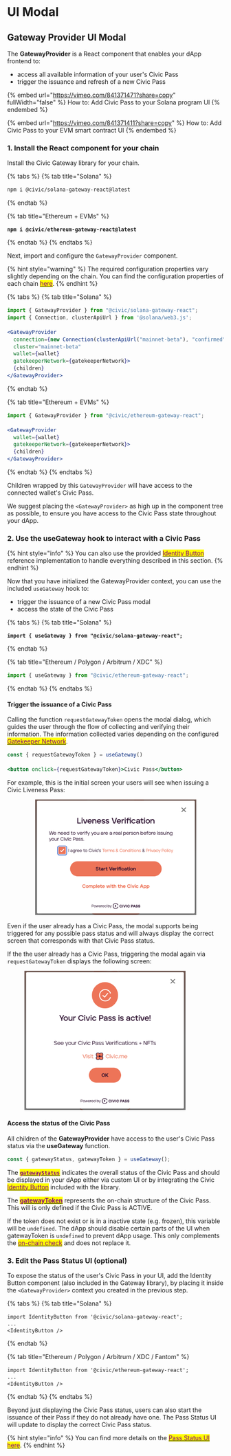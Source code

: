 # UI Modal

## Gateway Provider UI Modal

The **GatewayProvider** is a React component that enables your dApp frontend to:

* access all available information of your user's Civic Pass
* trigger the issuance and refresh of a new Civic Pass&#x20;

{% embed url="https://vimeo.com/841371471?share=copy" fullWidth="false" %}
How to: Add Civic Pass to your Solana program UI
{% endembed %}

{% embed url="https://vimeo.com/841371411?share=copy" %}
How to: Add Civic Pass to your EVM smart contract UI
{% endembed %}

### 1. Install the React component for your chain

Install the Civic Gateway library for your chain.

{% tabs %}
{% tab title="Solana" %}
```bash
npm i @civic/solana-gateway-react@latest        
```
{% endtab %}

{% tab title="Ethereum + EVMs" %}
<pre class="language-bash"><code class="lang-bash"><strong>npm i @civic/ethereum-gateway-react@latest
</strong></code></pre>
{% endtab %}
{% endtabs %}

Next, import and configure the `GatewayProvider` component.&#x20;

{% hint style="warning" %}
The required configuration properties vary slightly depending on the chain. You can find the configuration properties of each chain [<mark style="color:purple;">here</mark>](configuration-parameters.md).
{% endhint %}

{% tabs %}
{% tab title="Solana" %}
```jsx
import { GatewayProvider } from "@civic/solana-gateway-react";
import { Connection, clusterApiUrl } from '@solana/web3.js';

<GatewayProvider
  connection={new Connection(clusterApiUrl("mainnet-beta"), "confirmed")}
  cluster="mainnet-beta"
  wallet={wallet}
  gatekeeperNetwork={gatekeeperNetwork}>
  {children}
</GatewayProvider>
```
{% endtab %}

{% tab title="Ethereum + EVMs" %}
```jsx
import { GatewayProvider } from "@civic/ethereum-gateway-react";

<GatewayProvider
  wallet={wallet}
  gatekeeperNetwork={gatekeeperNetwork}>
  {children}
</GatewayProvider>
```
{% endtab %}
{% endtabs %}

Children wrapped by this `GatewayProvider` will have access to the connected wallet's Civic Pass.

We suggest placing the `<GatewayProvider>` as high up in the component tree as possible, to ensure you have access to the Civic Pass state throughout your dApp.

### 2. Use the useGateway hook to interact with a Civic Pass

{% hint style="info" %}
You can also use the provided [<mark style="color:purple;">Identity Button</mark>](configuration-parameters.md#identity-button) reference implementation to handle everything described in this section.
{% endhint %}

Now that you have initialized the GatewayProvider context, you can use the included `useGateway` hook to:

* trigger the issuance of a new Civic Pass modal
* access the state of the Civic Pass

{% tabs %}
{% tab title="Solana" %}
<pre class="language-jsx"><code class="lang-jsx"><strong>import { useGateway } from "@civic/solana-gateway-react";
</strong></code></pre>
{% endtab %}

{% tab title="Ethereum / Polygon / Arbitrum / XDC" %}
```jsx
import { useGateway } from "@civic/ethereum-gateway-react";
```
{% endtab %}
{% endtabs %}

#### Trigger the issuance of a Civic Pass

Calling the function `requestGatewayToken` opens the modal dialog, which guides the user through the flow of collecting and verifying their information. The information collected varies depending on the configured [<mark style="color:purple;">Gatekeeper Network</mark>](../../../available-networks.md).&#x20;

```jsx
const { requestGatewayToken } = useGateway()

<button onclick={requestGatewayToken}>Civic Pass</button>
```

For example, this is the initial screen your users will see when issuing a Civic Liveness Pass:

<div align="center" data-full-width="false">

<figure><img src="../../../../../.gitbook/assets/image (13).png" alt="" width="375"><figcaption></figcaption></figure>

</div>

Even if the user already has a Civic Pass, the modal supports being triggered for any possible pass status and will always display the correct screen that corresponds with that Civic Pass status.&#x20;

If the the user already has a Civic Pass, triggering the modal again via `requestGatewayToken` displays the following screen:

<figure><img src="../../../../../.gitbook/assets/image (6).png" alt="" width="375"><figcaption></figcaption></figure>



#### Access the status of the Civic Pass&#x20;

All children of the **GatewayProvider** have access to the user's Civic Pass status via the **useGateway** function.&#x20;

```jsx
const { gatewayStatus, gatewayToken } = useGateway();
```

The [<mark style="color:purple;">**`gatewayStatus`**</mark>](civic-pass-status.md) indicates the overall status of the Civic Pass and should be displayed in your dApp either via custom UI or by integrating the Civic [<mark style="color:purple;">Identity Button</mark>](../#3.-add-the-identity-button) included with the library.&#x20;

The [<mark style="color:purple;">**gatewayToken**</mark>](civic-pass-structure.md) represents the on-chain structure of the Civic Pass. This will is only defined if the Civic Pass is ACTIVE.

If the token does not exist or is in a inactive state (e.g. frozen), this variable will be `undefined`. The dApp should disable certain parts of the UI when gatewayToken is `undefined` to prevent dApp usage. This only complements the [<mark style="color:purple;">on-chain check</mark>](../../on-chain-integration.md) and does not replace it.

### 3. Edit the Pass Status UI (optional)

To expose the status of the user's Civic Pass in your UI, add the Identity Button component (also included in the Gateway library), by placing it inside the `<GatewayProvider>` context you created in the previous step.

{% tabs %}
{% tab title="Solana" %}
```tsx
import IdentityButton from '@civic/solana-gateway-react';
...
<IdentityButton />
```
{% endtab %}

{% tab title="Ethereum / Polygon / Arbitrum / XDC / Fantom" %}
```tsx
import IdentityButton from '@civic/ethereum-gateway-react';
...
<IdentityButton />
```
{% endtab %}
{% endtabs %}

Beyond just displaying the Civic Pass status, users can also start the issuance of their Pass if they do not already have one. The Pass Status UI will update to display the correct Civic Pass status.

{% hint style="info" %}
You can find more details on the [<mark style="color:purple;">Pass Status UI here</mark>](../pass-status-ui.md).
{% endhint %}


